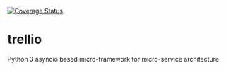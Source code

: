 [![Coverage Status](https://coveralls.io/repos/github/technomaniac/trellio/badge.svg?branch=master)](https://coveralls.io/github/technomaniac/trellio?branch=master)

# trellio

Python 3 asyncio based micro-framework for micro-service architecture
